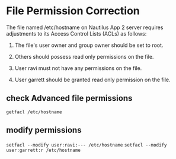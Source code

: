 # File Permission Correction
The file named /etc/hostname on Nautilus App 2 server requires adjustments to its Access Control Lists (ACLs) as follows:

1. The file's user owner and group owner should be set to root.

2. Others should possess read only permissions on the file.

3. User ravi must not have any permissions on the file.

4. User garrett should be granted read only permission on the file.

## check Advanced file permissions
`getfacl /etc/hostname`
## modify permissions
`setfacl --modify user:ravi:--- /etc/hostname`
`setfacl --modify user:garrett:r /etc/hostname`